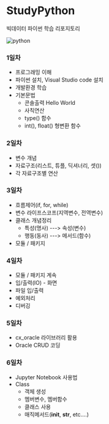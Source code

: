 # StudyPython
빅데이터 파이썬 학습 리포지토리

![python](https://cdn.inflearn.com/public/files/courses/324427/77848686-1708-418b-999d-645d4f5b76f3/I_O_python_1.png)
### 1일차
- 프로그래밍 이해
- 파이썬 설치, Visual Studio code 설치
- 개발환경 학습
- 기본문법
  - 콘솔출력 Hello World
  - 사칙연산
  - type() 함수
  - int(), float() 형변환 함수

### 2일차
- 변수 개념
- 자료구조(리스트, 튜플, 딕셔너리, 셋())
- 각 자료구조별 연산

### 3일차
- 흐름제어(if, for, while)
- 변수 라이프스코프(지역변수, 전역변수)
- 클래스 개념정리
  - 특성(명사) ---> 속성(변수)
  - 행동(동사) ---> 메서드(함수)
- 모듈 / 패키지

### 4일차
- 모듈 / 패키지 계속
- 입/출력(IO) - 화면
- 파일 입/출력
- 예외처리
- 디버깅

### 5일차
- cx_oracle 라이브러리 활용
- Oracle CRUD 코딩

### 6일차
- Jupyter Notebook 사용법
- Class
  - 객체 생성
  - 멤버변수, 멤버함수
  - 클래스 사용
  - 매직메서드(__init__, __str__, etc....)
